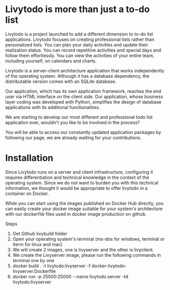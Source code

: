 # Livytodo is more than just a to-do list

Livytodo is a project launched to add a different dimension to to-do list applications. Livytodo focuses on creating professional lists rather than personalized lists. You can plan your daily activities and update their realization status. You can record repetitive activities and special days and follow them effortlessly. You can view the activities of your entire team, including yourself, on calendars and charts.

Livytodo is a server-client architecture application that works independently of the operating system. Although it has a database dependency, the distributable version comes with an SQLite database.

Our application, which has its own application framework, reaches the end user via HTML interface on the client side. Our application, whose business layer coding was developed with Python, simplifies the design of database applications with its additional functionalities.

We are starting to develop our most different and professional todo list application ever, wouldn't you like to be involved in the process?

You will be able to access our constantly updated application packages by following our page, we are already waiting for your contributions.

# Installation 

Since Livytodo runs on a server and client infrastructure, configuring it requires differentiation and technical knowledge in the context of the operating system. Since we do not want to burden you with this technical information, we thought it would be appropriate to offer livytodo in a container on Docker.

While you can start using the images published on Docker Hub directly, you can easily create your docker image suitable for your system's architecture with our dockerfile files used in docker image production on github.

Steps

1. Get Github livybuild folder
2. Open your operating system's terminal (ms-dos for windows, terminal or iterm for linux and mac)
3. We will create 2 images, one is livyserver and the other is livyclient.
4. We create the Livyserver image, please run the following commands in terminal one by one
5.   docker build . -t livytodo:livyserver -f docker-livytodo-livyserver.Dockerfile
6.   docker run -p 25000:25000 --name livytodo.server -td livytodo:livyserver



